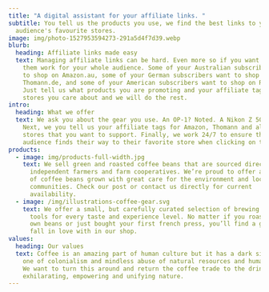 ```yaml
---
title: "A digital assistant for your affiliate links. "
subtitle: You tell us the products you use, we find the best links to your
  audience's favourite stores.
image: img/photo-1527953594273-291a5d4f7d39.webp
blurb:
  heading: Affiliate links made easy
  text: Managing affiliate links can be hard. Even more so if you want to make
    them work for your whole audience. Some of your Australian subscribers want
    to shop on Amazon.au, some of your German subscribers want to shop on
    Thomann.de, and some of your American subscribers want to shop on Reverb.
    Just tell us what products you are promoting and your affiliate tags for the
    stores you care about and we will do the rest.
intro:
  heading: What we offer
  text: We ask you about the gear you use. An OP-1? Noted. A Nikon Z 50? Cool.
    Next, we you tell us your affiliate tags for Amazon, Thomann and all the
    stores that you want to support. Finally, we work 24/7 to ensure that your
    audience finds their way to their favorite store when clicking on the links.
products:
  - image: img/products-full-width.jpg
    text: We sell green and roasted coffee beans that are sourced directly from
      independent farmers and farm cooperatives. We’re proud to offer a variety
      of coffee beans grown with great care for the environment and local
      communities. Check our post or contact us directly for current
      availability.
  - image: /img/illustrations-coffee-gear.svg
    text: We offer a small, but carefully curated selection of brewing gear and
      tools for every taste and experience level. No matter if you roast your
      own beans or just bought your first french press, you’ll find a gadget to
      fall in love with in our shop.
values:
  heading: Our values
  text: Coffee is an amazing part of human culture but it has a dark side too –
    one of colonialism and mindless abuse of natural resources and human lives.
    We want to turn this around and return the coffee trade to the drink’s
    exhilarating, empowering and unifying nature.
---
```

